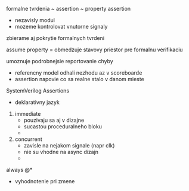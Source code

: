formalne tvrdenia ~ assertion ~ property assertion
- nezavisly modul
- mozeme kontrolovat vnutorne signaly


zbierame aj pokrytie formalnych tvrdeni

assume property = obmedzuje stavovy priestor pre formalnu verifikaciu

umoznuje podrobnejsie reportovanie chyby
- referencny model odhali nezhodu az v scoreboarde
- assertion napovie co sa realne stalo v danom mieste

SystemVerilog Assertions
- deklarativny jazyk
1. immediate
   - pouzivaju sa aj v dizajne
   - sucastou proceduralneho bloku
   - 
2. concurrent
   - zavisle na nejakom signale (napr clk)
   - nie su vhodne na async dizajn
   - 

always @*
- vyhodnotenie pri zmene 
